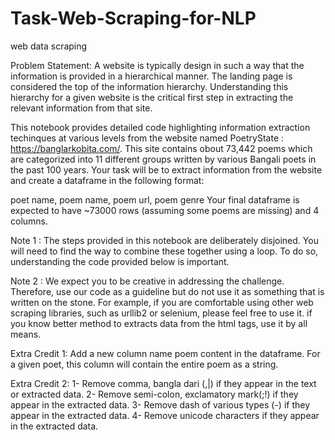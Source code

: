 # Task-Web-Scraping-for-NLP
web data scraping

Problem Statement: A website is typically design in such a way that the information is provided in a hierarchical manner. The landing page is considered the top of the information hierarchy. Understanding this hierarchy for a given website is the critical first step in extracting the relevant information from that site.

This notebook provides detailed code highlighting information extraction techinques at various levels from the website named PoetryState : https://banglarkobita.com/. This site contains obout 73,442 poems which are categorized into 11 different groups written by various Bangali poets in the past 100 years. Your task will be to extract information from the website and create a dataframe in the following format:

poet name, poem name, poem url, poem genre Your final dataframe is expected to have ~73000 rows (assuming some poems are missing) and 4 columns.

Note 1 : The steps provided in this notebook are deliberately disjoined. You will need to find the way to combine these together using a loop. To do so, understanding the code provided below is important.

Note 2 : We expect you to be creative in addressing the challenge. Therefore, use our code as a guideline but do not use it as something that is written on the stone. For example, if you are comfortable using other web scraping libraries, such as urllib2 or selenium, please feel free to use it. if you know better method to extracts data from the html tags, use it by all means.

Extra Credit 1:
Add a new column name poem content in the dataframe. For a given poet, this column will contain the entire poem as a string.

Extra Credit 2:
1- Remove comma, bangla dari (,|) if they appear in the text or extracted data.
2- Remove semi-colon, exclamatory mark(;!) if they appear in the extracted data.
3- Remove dash of various types (-) if they appear in the extracted data.
4- Remove unicode characters if they appear in the extracted data.
